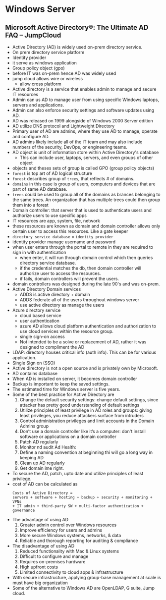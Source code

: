 # Windows Server

## Microsoft Active Directory®: The Ultimate AD FAQ – JumpCloud
- Active Directory (AD) is widely used on-prem directory service.
- On prem directory service platform
- Identity provider
- it serve as windows application 
- Group policy object (gpo)
- before IT was on-prem hence AD was widely used
- jump cloud allows wire or wireless 
    - allow cross platform
- Active directory is a service that enables admin to manage and secure IT resources
- Admin can us AD to manage user from using specific Windows laptops, servers and applications.
- Admin can also enforce security settings and software updates using AD.
- AD was released on 1999 alongside of Windows 2000 Server edition
- AD utilize DNS protocol and Lightweight Directory
- Primary user of AD are admins, where they use AD to manage, operate and configure AD.
- AD admins likely include all of the IT team and may also include numbers of the security, DevOps, or engineering teams.
- AD object is unit of information store within Active Directory's database
    - This can include user, laptops, servers, and even groups of other object
- objects and theses sets of group is called GPO (group policy objects)
- `forest` is top art of AD logical structure
- `forest` describes group of `trees`, that reflects # of domains.
- `domains` in this case is group of users, computers and devices that are part of same AD database.
- `trees` could be used to group all of the domains as brances belonging to the same trees. An organization that has multiple trees could then group them into a forest
- Domain controller: that server that is used to authenticate users and authorize users to use specific apps
- IT resources are app, system, file, network
- these resources are known as domain and domain controller allows only certain user to access this resources. Like a gate keeper
- `directory service database` = `identity provider`
- identity provider manage username and password
- when user enters through the portal to remote in they are required to sign in with authentication
    - when enter, it will run through domain control which then queries directory service database.
    - if the credential matches the db, then domain controller will authorize user to access the resources.
    - if fails, domain controllers will prevent the users.
- domain controllers was designed during the late 90's and was on-prem.
- Active Directory Domain services
    - ADDS is active directory + domain
    - ADDS federate all of the users throughout windows server
    - use active directory as manage the users
- Azure directory service
    - cloud based service
    - user authentication 
    - azure AD allows cloud platform authentication and authorization to use cloud services within the resource group.
    - single sign-on access
    - Not intended to be a solve or replacement of AD, rather it was designed to compliment the AD
- LDAP: directory houses critical info (auth info). This can be for various application.
- Single Sign on (SSO)
- Active directory is not a open source and is privately own by Microsoft.
- AD contains database
- When AD is installed on server, it becomes domain controller
- Backup is important to keep the saved settings.
- The estimated time for Windows server is five years.
- Some of the best practice for Active Directory are
    1. Change the default security settings: change default settings, since attacker has pretty good understanding of default settings
    2. Utilize principles of least privilege in AD roles and groups: giving least privileges, you reduce attackers surface from intruders
    3. Control administration privileges and limit accounts in the Domain Admins group 
    4. Don’t use a domain controller like it’s a computer: don't install software or applications on a domain controller
    5. Patch AD regularly
    6. Monitor nd audit Ad Health: 
    7. Define a naming convention at beginning thi will go a long way in keeping AD
    8. Clean up AD regularly
    9. Get domain ime right.  
- To secure the AD, patch, upto date and utilize principles of least privilege. 
- cost of AD can be calculated as 
    ```
    Costs of Active Directory =
    servers + software + hosting + backup + security + monitoring + VPNs
    + IT admin + third-party SW + multi-factor authentication + governance
    ```
- The advantage of using AD
    1. Greater admin control over Windows resources
    2. Improve efficiency for users and admins
    3. More secure Windows systems, networks, & data
    4. Reliable and thorough reporting for auditing & compliance
- The disadvantage of using AD
    1. Reduced functionality with Mac & Linux systems
    2. Difficult to configure and manage
    3. Requires on-premises hardware
    4. High upfront costs
    5. Limited connectivity to cloud apps & infrastructure
- With secure infrastructure, applying group-base management at scale is must have big organization
- Some of the alternative to Windows AD are OpenLDAP, G suite, Jump cloud.